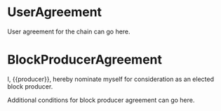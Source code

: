 
<h1 class="clause">UserAgreement</h1>

User agreement for the chain can go here.

<h1 class="clause">BlockProducerAgreement</h1>

I, {{producer}}, hereby nominate myself for consideration as an elected block producer.

Additional conditions for block producer agreement can go here.